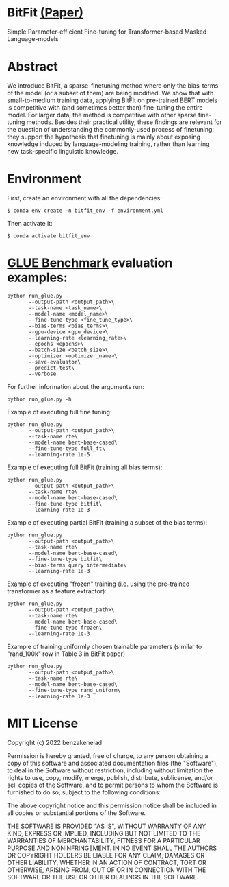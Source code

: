 # BitFit [(Paper)](https://arxiv.org/abs/2106.10199)
Simple Parameter-efficient Fine-tuning for Transformer-based Masked Language-models

# Abstract
We introduce BitFit, a sparse-finetuning method where only the bias-terms of the model (or a subset of them) are being modified. We show that with small-to-medium training data, applying BitFit on pre-trained BERT models is competitive with (and sometimes better than) fine-tuning the entire model. For larger data, the method is competitive with other sparse fine-tuning methods.
Besides their practical utility, these findings are relevant for the question of understanding the commonly-used process of finetuning: they support the hypothesis that finetuning is mainly about exposing knowledge induced by language-modeling training, rather than learning new task-specific linguistic knowledge. 

# Environment 
First, create an environment with all the dependencies:
```
$ conda env create -n bitfit_env -f environment.yml
```
Then activate it:
```
$ conda activate bitfit_env
```

# [GLUE Benchmark](https://arxiv.org/abs/1804.07461) evaluation examples:

```
python run_glue.py 
       --output-path <output_path>\
       --task-name <task_name>\
       --model-name <model_name>\
       --fine-tune-type <fine_tune_type>\
       --bias-terms <bias_terms>\
       --gpu-device <gpu_device>\
       --learning-rate <learning_rate>\
       --epochs <epochs>\
       --batch-size <batch_size>\
       --optimizer <optimizer_name>\
       --save-evaluator\
       --predict-test\
       --verbose
```
For further information about the arguments run:
```
python run_glue.py -h
```

Example of executing full fine tuning:
```
python run_glue.py 
       --output-path <output_path>\
       --task-name rte\  
       --model-name bert-base-cased\
       --fine-tune-type full_ft\
       --learning-rate 1e-5
```

Example of executing full BitFit (training all bias terms):
```
python run_glue.py 
       --output-path <output_path>\
       --task-name rte\
       --model-name bert-base-cased\
       --fine-tune-type bitfit\
       --learning-rate 1e-3
```

Example of executing partial BitFit (training a subset of the bias terms):
```
python run_glue.py 
       --output-path <output_path>\
       --task-name rte\
       --model-name bert-base-cased\
       --fine-tune-type bitfit\
       --bias-terms query intermediate\ 
       --learning-rate 1e-3
```

Example of executing "frozen" training (i.e. using the pre-trained transformer as a feature extractor):
```
python run_glue.py 
       --output-path <output_path>\
       --task-name rte\
       --model-name bert-base-cased\
       --fine-tune-type frozen\
       --learning-rate 1e-3
```

Example of training uniformly chosen trainable parameters (similar to "rand_100k" row in Table 3 in BitFit paper)
```
python run_glue.py 
       --output-path <output_path>\
       --task-name rte\
       --model-name bert-base-cased\
       --fine-tune-type rand_uniform\
       --learning-rate 1e-3
```

<!-- Example of training uniformly chosen rows/cols from weight matrices (similar to "rand_row_col" row in Table 3 in BitFit paper)
```
python run_glue.py 
       --output-path <output_path>\
       --task-name rte\
       --model-name bert-base-cased\
       --fine-tune-type rand_uniform\
       --learning-rate 1e-3
``` -->

# MIT License

Copyright (c) 2022 benzakenelad

Permission is hereby granted, free of charge, to any person obtaining a copy
of this software and associated documentation files (the "Software"), to deal
in the Software without restriction, including without limitation the rights
to use, copy, modify, merge, publish, distribute, sublicense, and/or sell
copies of the Software, and to permit persons to whom the Software is
furnished to do so, subject to the following conditions:

The above copyright notice and this permission notice shall be included in all
copies or substantial portions of the Software.

THE SOFTWARE IS PROVIDED "AS IS", WITHOUT WARRANTY OF ANY KIND, EXPRESS OR
IMPLIED, INCLUDING BUT NOT LIMITED TO THE WARRANTIES OF MERCHANTABILITY,
FITNESS FOR A PARTICULAR PURPOSE AND NONINFRINGEMENT. IN NO EVENT SHALL THE
AUTHORS OR COPYRIGHT HOLDERS BE LIABLE FOR ANY CLAIM, DAMAGES OR OTHER
LIABILITY, WHETHER IN AN ACTION OF CONTRACT, TORT OR OTHERWISE, ARISING FROM,
OUT OF OR IN CONNECTION WITH THE SOFTWARE OR THE USE OR OTHER DEALINGS IN THE
SOFTWARE.

